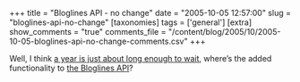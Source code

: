 +++
title = "Bloglines API - no change"
date = "2005-10-05 12:57:00"
slug = "bloglines-api-no-change"
[taxonomies]
tags = ['general']
[extra]
show_comments = "true"
comments_file = "/content/blog/2005/10/2005-10-05-bloglines-api-no-change-comments.csv"
+++

Well, I think [a year is just about long enough to wait](http://philwilson.org/blog/2004/09/bloglines-web-services.html#109648307756136514), where’s the added functionality to [the Bloglines API](http://www.bloglines.com/services/api/)?
